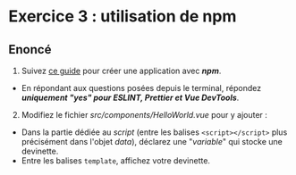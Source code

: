 # Exercice 3 : utilisation de npm

## Enoncé

1. Suivez [ce guide](https://vuejs.org/guide/quick-start.html#creating-a-vue-application) pour créer une application avec ***npm***.

- En répondant aux questions posées depuis le terminal, répondez ***uniquement "yes" pour ESLINT, Prettier et Vue DevTools***.
2. Modifiez le fichier *src/components/HelloWorld.vue* pour y ajouter : 
- Dans la partie dédiée au *script* (entre les balises `<script></script>` plus précisément dans l'objet *data*), déclarez une "*variable*" qui stocke une devinette.
- Entre les balises `template`, affichez votre devinette.
